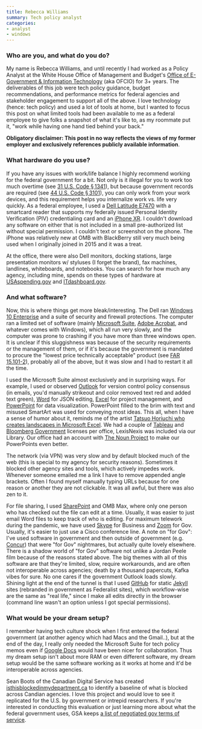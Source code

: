 ```yaml
---
title: Rebecca Williams
summary: Tech policy analyst
categories:
- analyst 
- windows
---
```


### Who are you, and what do you do?

My name is Rebecca Williams, and until recently I had worked as a Policy Analyst at the White House Office of Management and Budget's [Office of E-Government & Information Technology](https://www.whitehouse.gov/omb/management/egov/ "The IT department of the US federal government.") (aka OFCIO) for 3+ years. The deliverables of this job were tech policy guidance, budget recommendations, and performance metrics for federal agencies and stakeholder engagement to support all of the above. I love technology (hence: tech policy) and used a lot of tools at home, but I wanted to focus this post on what limited tools had been available to me as a federal employee to give folks a snapshot of what it's like to, as my roommate put it, "work while having one hand tied behind your back."

**Obligatory disclaimer: This post in no way reflects the views of my former employer and exclusively references publicly available information**.

### What hardware do you use?

If you have any issues with work/life balance I highly recommend working for the federal government for a bit. Not only is it illegal for you to work too much overtime (see [31 U.S. Code § 1341](https://www.law.cornell.edu/uscode/text/31/1341 "The US code about limits for working overtime in the government.")), but because government records are required (see [44 U.S. Code § 3101](https://www.law.cornell.edu/uscode/text/44/3101 "The US code about record management.")), you can only work from your work devices, and this requirement helps you internalize work vs. life very quickly. As a federal employee, I used a [Dell Latitude E7470][latitude-e7470] with a smartcard reader that supports my federally issued Personal Identity Verification (PIV) credentialing card and an [iPhone XR][iphone-xr]. I couldn't download any software on either that is not included in a small pre-authorized list without special permission. I couldn't text or screenshot on the phone. The iPhone was relatively new at OMB with BlackBerry still very much being used when I originally joined in 2015 and it was a treat.

At the office, there were also Dell monitors, docking stations, large presentation monitors w/ styluses (I forget the brand), fax machines, landlines, whiteboards, and notebooks. You can search for how much any agency, including mine, spends on these types of hardware at [USAspending.gov](https://www.usaspending.gov/ "A site showing what he US government spends its money on.") and [ITdashboard.gov](https://itdashboard.gov/ "A site showing the US government's IT purchases over time.").

### And what software?

Now, this is where things get more bleak/interesting. The Dell ran [Windows 10 Enterprise][windows-10-enterprise] and a suite of security and firewall protections. The computer ran a limited set of software (mainly [Microsoft Suite][office-365], [Adobe Acrobat][acrobat], and whatever comes with Windows), which all run very slowly, and the computer was prone to crashing if you have more than three windows open. It is unclear if this sluggishness was because of the security requirements or the management of them, or if it's because the government is mandated to procure the "lowest price technically acceptable" product (see [FAR 15.101-2](https://acquisition.gov/content/15101-2-lowest-price-technically-acceptable-source-selection-process "A US federal acquisition law about purchasing the lowest price technology.")), probably all of the above, but it was slow and I had to restart it all the time.

I used the Microsoft Suite almost exclusively and in surprising ways. For example, I used or observed [Outlook][] for version control policy consensus (in emails, you'd manually strikeout and color removed text red and added text green), [Word][] for JSON editing, [Excel][] for project management, and [PowerPoint][] for data visualization. PowerPoint filled to the brim with text and misused SmartArt was used for conveying most ideas. This all, when I have a sense of humor about it, reminds me of the artist [Tatsuo Horiuchi who creates landscapes in Microsoft Excel](https://www.thisiscolossal.com/2017/12/tatsuo-horiuchi-excel-artist/ "A This Is Colossal article about an artist who creates landscape pictures in Excel."). We had a couple of [Tableau][] and [Bloomberg Government][bloomberg-government] licenses per office, LexisNexis was included via our Library. Our office had an account with [The Noun Project][the-noun-project] to make our PowerPoints even better.

The network (via VPN) was very slow and by default blocked much of the web (this is special to my agency for security reasons). Sometimes it blocked other agency sites and tools, which actively impedes work. Whenever someone emailed me a link I have to remove appended angle brackets. Often I found myself manually typing URLs because for one reason or another they are not clickable. It was all awful, but there was also zen to it.

For file sharing, I used [SharePoint][] and OMB Max, where only one person who has checked out the file can edit at a time. Usually, it was easier to just email Word files to keep track of who is editing. For maximum telework during the pandemic, we have used [Skype][] for Business and [Zoom][zoom.2] for Gov. Usually, it's easier to just use a Cisco conference line. A note on "for Gov": I've used software in government and then outside of government (e.g. [Concur][]) that were "for Gov" nightmares, but actually quite lovely elsewhere. There is a shadow world of "for Gov" software not unlike a Jordan Peele film because of the reasons stated above. The big themes with all of this software are that they're limited, slow, require workarounds, and are often not interoperable across agencies; death by a thousand papercuts, Kafka vibes for sure. No one cares if the government Outlook loads slowly. Shining light at the end of the tunnel is that I used [GitHub][] for static [Jekyll][] sites (rebranded in government as Federalist sites), which workflow-wise are the same as "real life," since I make all edits directly in the browser (command line wasn't an option unless I got special permissions). 

### What would be your dream setup?

I remember having tech culture shock when I first entered the federal government (at another agency which had Macs and the Gmail..), but at the end of the day, I really only needed the Microsoft Suite for tech policy memos even if [Google Docs][google-docs] would have been nicer for collaboration. Thus my dream setup isn't about more RAM or even different software, my dream setup would be the same software working as it works at home and it'd be interoperable across agencies.

Sean Boots of the Canadian Digital Service has created [isthisblockedinmydepartment.ca](https://isthisblockedinmydepartment.ca/ "A tool to see if particular software is blocked in particular Canadian government departments.") to identify a baseline of what is blocked across Candian agencies. I love this project and would love to see it replicated for the U.S. by government or intrepid researchers. If you're interested in conducting this evaluation or just learning more about what the federal government uses, GSA keeps [a list of negotiated gov terms of service](https://digital.gov/resources/negotiated-terms-of-service-agreements/ "A list of tools with terms of services approved for US federal government departments.").

[acrobat]: https://acrobat.adobe.com/us/en/acrobat.html "Software for creating and editing PDF documents."
[bloomberg-government]: https://about.bgov.com/ "Data analytics software."
[concur]: https://www.concur.com/ "An expenses and invoice management service."
[excel]: https://products.office.com/en-us/excel "A spreadsheet application."
[github]: https://github.com/ "A Git code repository service."
[google-docs]: https://en.wikipedia.org/wiki/Google_Docs "A web-based office suite."
[iphone-xr]: https://en.wikipedia.org/wiki/IPhone_XR "A 6 inch smartphone."
[jekyll]: https://jekyllrb.com/ "A static site generator."
[latitude-e7470]: https://www.dell.com/support/manuals/en-us/latitude-e7470-ultrabook/Late_E7470_OM/Specifications?guid=GUID-5A37743B-091B-4716-9574-F99F29E7BF1C&lang=en-us "A 14 inch PC laptop."
[office-365]: https://en.wikipedia.org/wiki/Office_365 "A hosted office suite."
[outlook]: https://products.office.com/en-us/outlook/email-and-calendar-software-microsoft-outlook "An email, calendar and contact software suite."
[powerpoint]: https://products.office.com/en-us/powerpoint "Presentation software."
[sharepoint]: https://en.wikipedia.org/wiki/SharePoint "A document collaboration platform included with Office."
[skype]: https://www.skype.com/en/ "Voice and video chat software."
[tableau]: https://www.tableau.com/ "A data analytics platform."
[the-noun-project]: https://thenounproject.com/ "A collection of icons representing nouns."
[windows-10-enterprise]: https://www.microsoft.com/en-us/microsoft-365/windows/windows-10-enterprise "An enterprise version of Windows 10."
[word]: https://products.office.com/en-us/word "A document editor."
[zoom.2]: https://zoom.us "Video conferencing software."
